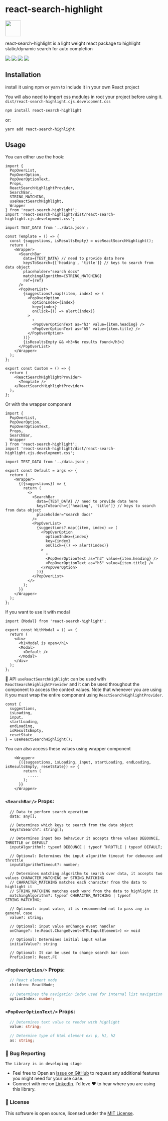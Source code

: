 # react-search-highlight

<img src="https://raw.githubusercontent.com/abusayid693/react-search-highlight/main/resources/logo.svg" width="50px" height="50px">

react-search-highlight is a light weight react package to highlight static/dynamic search for auto completion

 <div>
  <img src="https://img.shields.io/npm/v/react-search-highlight">
  <img src="https://img.shields.io/npm/l/react-search-highlight">
  <img src="https://img.shields.io/node/v-lts/react-search-highlight">
  <img src="https://img.shields.io/github/languages/top/abusayid693/react-search-highlight">
</div>

## Installation

install it using npm or yarn to include it in your own React project

You will also need to import css modules in root your project before using it. `dist/react-search-highlight.cjs.development.css`

```bash
npm install react-search-highlight
```

or:

```bash
yarn add react-search-highlight
```

## Usage

You can either use the hook:

```tsx static
import {
  PopOverList,
  PopOverOption,
  PopOverOptionText,
  Props,
  ReactSearchHighlightProvider,
  SearchBar,
  STRING_MATCHING,
  useReactSearchHighlight,
  Wrapper
} from 'react-search-highlight';
import 'react-search-highlight/dist/react-search-highlight.cjs.development.css';

import TEST_DATA from '../data.json';

const Template = () => {
  const {suggestions, isResultsEmpty} = useReactSearchHighlight();
  return (
    <Wrapper>
      <SearchBar
        data={TEST_DATA} // need to provide data here
        keysToSearch={['heading', 'title']} // keys to search from data object
        placeholder="search docs"
        matchingAlgorithm={STRING_MATCHING}
        ref={ref}
      />
      <PopOverList>
        {suggestions?.map((item, index) => (
          <PopOverOption
            optionIndex={index}
            key={index}
            onClick={() => alert(index)}
          >
            ⚡️
            <PopOverOptionText as="h3" value={item.heading} />
            <PopOverOptionText as="h5" value={item.title} />
          </PopOverOption>
        ))}
        {isResultsEmpty && <h3>No results found</h3>}
      </PopOverList>
    </Wrapper>
  );
};

export const Custom = () => {
  return (
    <ReactSearchHighlightProvider>
      <Template />
    </ReactSearchHighlightProvider>
  );
};
```

Or with the wrapper component

```tsx
import {
  PopOverList,
  PopOverOption,
  PopOverOptionText,
  Props,
  SearchBar,
  Wrapper
} from 'react-search-highlight';
import 'react-search-highlight/dist/react-search-highlight.cjs.development.css';

import TEST_DATA from '../data.json';

export const Default = args => {
  return (
    <Wrapper>
      {({suggestions}) => {
        return (
          <>
            <SearchBar
              data={TEST_DATA} // need to provide data here
              keysToSearch={['heading', 'title']} // keys to search from data object
              placeholder="search docs"
            />
            <PopOverList>
              {suggestions?.map((item, index) => (
                <PopOverOption
                  optionIndex={index}
                  key={index}
                  onClick={() => alert(index)}
                >
                  ⚡️
                  <PopOverOptionText as="h3" value={item.heading} />
                  <PopOverOptionText as="h5" value={item.title} />
                </PopOverOption>
              ))}
            </PopOverList>
          </>
        );
      }}
    </Wrapper>
  );
};
```

If you want to use it with modal

```tsx static
import {Modal} from 'react-search-highlight';

export const WithModal = () => {
  return (
    <div>
      <h1>Modal is open</h1>
      <Modal>
        <Default />
      </Modal>
    </div>
  );
};
```

🔨 API
`useReactSearchHighlight` can be used with `ReactSearchHighlightProvider` and it can be used throughout the component to access the context values. Note that whenever you are using it you must wrap the entire component using `ReactSearchHighlightProvider`.

```tsx static
const {
  suggestions,
  isLoading,
  input,
  startLoading,
  endLoading,
  isResultsEmpty,
  resetState
} = useReactSearchHighlight();
```

You can also access these values using wrapper component

```tsx static
    <Wrapper>
      {({suggestions, isLoading, input, startLoading, endLoading, isResultsEmpty, resetState}) => {
        return (
          .....
        );
      }}
    </Wrapper>
```

### `<SearchBar/>` Props:

```tsx 
  // Data to perform search operation
  data: any[];

  // Determines which keys to search from the data object
  keysToSearch?: string[];

  // Determines input box behaviour it accepts three values DEBOUNCE, THROTTLE or DEFAULT
  inputAlgorithm?: typeof DEBOUNCE | typeof THROTTLE | typeof DEFAULT;

  // Optional: Determines the input algorithm timeout for debounce and throttle
  inputAlgorithmTimeout?: number;

  // Determines matching algorithm to search over data, it accepts two values CHARACTER_MATCHING or STRING_MATCHING
  // CHARACTER_MATCHING matches each character from the data to highlight it
  // STRING_MATCHING matches each word from the data to highlight it
  matchingAlgorithm?: typeof CHARACTER_MATCHING | typeof STRING_MATCHING;

  // Optional: input value, it is recommended not to pass any in general case
  value?: string;

  // Optional: input value onChange event handler
  onChange?: (e:React.ChangeEvent<HTMLInputElement>) => void

  // Optional: Determines initial input value
  initialValue?: string

  // Optional: It can be used to change search bar icon
  PrefixIcon?: React.FC
```

### `<PopOverOption/>` Props:

```ts
  // React element node
  children: ReactNode;
  
  // Determines the navigation index used for internal list navigation
  optionIndex: number;

```

### `<PopOverOptionText/>` Props:

```ts
  // Determines text value to render with highlight
  value: string;

  // Determine type of html element ex: p, h1, h2
  as: string;
```

### 🐛 Bug Reporting
`The Library is in developing stage`
- Feel free to Open an [issue on GitHub](https://github.com/Abusayid693/react-search-highlight/issues) to request any additional features you might need for your use case.
- Connect with me on [LinkedIn](https://www.linkedin.com/in/rehan-choudhury-66842a164/). I'd love ❤️️ to hear where you are using this library.


### 📜 License

This software is open source, licensed under the [MIT License](./LICENSE).